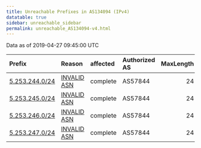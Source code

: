 ```yaml
---
title: Unreachable Prefixes in AS134094 (IPv4)
datatable: true
sidebar: unreachable_sidebar
permalink: unreachable_AS134094-v4.html
---
```


Data as of 2019-04-27 09:45:00 UTC


<div class="datatable-begin"></div>

| Prefix                                                 | Reason                                                                                                 | affected   | Authorized AS   |   MaxLength | Anchor                                         |   unreachable /24s |
|:-------------------------------------------------------|:-------------------------------------------------------------------------------------------------------|:-----------|:----------------|------------:|:-----------------------------------------------|-------------------:|
| [5.253.244.0/24](https://stat.ripe.net/5.253.244.0/24) | [INVALID ASN](https://rpki-validator.ripe.net/announcement-preview?asn=AS134094&prefix=5.253.244.0/24) | complete   | AS57844         |          24 | [RIPE](unreachable_RIPE_NCC_RPKI_Root-v4.html) |                  1 |
| [5.253.245.0/24](https://stat.ripe.net/5.253.245.0/24) | [INVALID ASN](https://rpki-validator.ripe.net/announcement-preview?asn=AS134094&prefix=5.253.245.0/24) | complete   | AS57844         |          24 | [RIPE](unreachable_RIPE_NCC_RPKI_Root-v4.html) |                  1 |
| [5.253.246.0/24](https://stat.ripe.net/5.253.246.0/24) | [INVALID ASN](https://rpki-validator.ripe.net/announcement-preview?asn=AS134094&prefix=5.253.246.0/24) | complete   | AS57844         |          24 | [RIPE](unreachable_RIPE_NCC_RPKI_Root-v4.html) |                  1 |
| [5.253.247.0/24](https://stat.ripe.net/5.253.247.0/24) | [INVALID ASN](https://rpki-validator.ripe.net/announcement-preview?asn=AS134094&prefix=5.253.247.0/24) | complete   | AS57844         |          24 | [RIPE](unreachable_RIPE_NCC_RPKI_Root-v4.html) |                  1 |

<div class="datatable-end"></div>